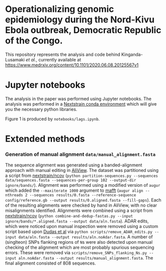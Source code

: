 # Operationalizing genomic epidemiology during the Nord-Kivu Ebola outbreak, Democratic Republic of the Congo.

This repository represents the analysis and code behind Kinganda-Lusamaki _et al._, currently available at https://www.medrxiv.org/content/10.1101/2020.06.08.20125567v1


# Jupyter notebooks

The analysis in the paper was performed using Jupyter notebooks.
The analysis was performed in a [Nextstrain conda environment](https://nextstrain.org/docs/getting-started/local-installation#install-augur--auspice-with-conda-recommended) which will give you the necessary python libraries.

Figure 1 is produced by `notebooks/lags.ipynb`.


# Extended methods

### Generation of manual alignment `data/manual_alignment.fasta`

The sequence alignment was generated using a banded-alignment approach with manual editing in [AliView](http://ormbunkar.se/aliview/). The dataset was partitioned using a script from [nextstrain/ncov](https://github.com/nextstrain/ncov/blob/master/scripts/partition-sequences.py) (`python partition-sequences.py --sequences data/sequences.fasta --sequences-per-group 102 --output-dir ignore/bands/`). Alignment was performed using a modified version of `augur` which added the `--maxiterate 1000` argument to [mafft](https://mafft.cbrc.jp/alignment/software/) (`augur align --nthreads 2 --sequences results/0.fasta --reference-sequence config/reference.gb --output results/0.aligned.fasta --fill-gaps`).
Each of the resulting alignments were checked by hand in AliView, with no clear misalignments identified.
Alignments were combined using a script from [nextstrain/ncov](https://github.com/nextstrain/ncov/blob/master/scripts/partition-sequences.py) (`python combine-and-dedup-fastas.py --input ignore/bands/*.aligned.fasta --output data/aln.fasta`).
ADAR edits, which were noticed upon manual inspection were removed using a custom script based upon [Dudas et al](https://www.nature.com/articles/nature22040) via `python scripts/remove_ADAR_edits.py --input data/aln.fasta --output results/aln.noAdar.fasta`.
A number of (singlteon) SNPs flanking regions of `N`s were also detected upon manual checking of the alignment which are most probably spurious sequencing errors.
These were removed via `scripts/remove_SNPs_flanking_Ns.py --input aln.noAdar.fasta --output results/manual_alignment.fasta`.
The final alignment consisted of 808 sequences.

